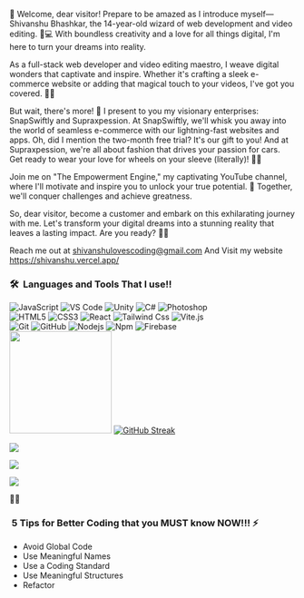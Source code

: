 🌟 Welcome, dear visitor! Prepare to be amazed as I introduce myself—Shivanshu Bhashkar, the 14-year-old wizard of web development and video editing. 🎩💻 With boundless creativity and a love for all things digital, I'm here to turn your dreams into reality.

As a full-stack web developer and video editing maestro, I weave digital wonders that captivate and inspire. Whether it's crafting a sleek e-commerce website or adding that magical touch to your videos, I've got you covered. 🌟✨

But wait, there's more! 🎉 I present to you my visionary enterprises: SnapSwiftly and Supraxpession. At SnapSwiftly, we'll whisk you away into the world of seamless e-commerce with our lightning-fast websites and apps. Oh, did I mention the two-month free trial? It's our gift to you! And at Supraxpession, we're all about fashion that drives your passion for cars. Get ready to wear your love for wheels on your sleeve (literally)! 🚗🔥

Join me on "The Empowerment Engine," my captivating YouTube channel, where I'll motivate and inspire you to unlock your true potential. 🚀 Together, we'll conquer challenges and achieve greatness.

So, dear visitor, become a customer and embark on this exhilarating journey with me. Let's transform your digital dreams into a stunning reality that leaves a lasting impact. Are you ready? 💫💪

Reach me out at shivanshulovescoding@gmail.com And Visit my website https://shivanshu.vercel.app/

### 🛠 &nbsp;Languages and Tools That I use!!

![JavaScript](https://img.shields.io/badge/-JavaScript-%23F7DF1C?style=for-the-badge&logo=javascript&logoColor=000000&labelColor=%23F7DF1C&color=%23FFCE5A)
![VS Code](http://img.shields.io/badge/-VS%20Code-007ACC?style=for-the-badge&logo=visual-studio-code&logoColor=ffffff)
![Unity](https://img.shields.io/badge/Unity-Lightpurple?style=for-the-badge&logo=UNITY)
![C#](https://img.shields.io/badge/%23-111?style=for-the-badge&logo=C#)
![Photoshop](https://img.shields.io/badge/Photoshop-grey?style=for-the-badge)
<br>
![HTML5](https://img.shields.io/badge/-HTML5-%23E44D27?style=for-the-badge&logo=html5&logoColor=ffffff)
![CSS3](https://img.shields.io/badge/-CSS3-%231572B6?style=for-the-badge&logo=css3)
![React](https://img.shields.io/badge/-React-61DAFB?style=for-the-badge&logo=react&logoColor=ffffff)
![Tailwind Css](https://img.shields.io/badge/Tailwind_CSS-38B2AC?style=for-the-badge&logo=tailwind-css&logoColor=white)
![Vite.js](https://img.shields.io/badge/Vite-.js-Green?style=for-the-badge)
<br>
![Git](https://img.shields.io/badge/-Git-%23F05032?style=for-the-badge&logo=git&logoColor=%23ffffff)
![GitHub](https://img.shields.io/badge/-GitHub-181717?style=for-the-badge&logo=github)
![Nodejs](https://img.shields.io/badge/-Nodejs-339933?style=for-the-badge&logo=Node.js&logoColor=ffffff)
![Npm](https://img.shields.io/badge/-npm-CB3837?style=for-the-badge&logo=npm)
![Firebase](https://img.shields.io/badge/-Firebase-FFCA28?style=for-the-badge&logo=firebase&logoColor=ffffff)
<br>
<img height="180em" src="https://github-readme-stats-eight-theta.vercel.app/api?username=Clever-Shivanshu&show_icons=true&theme=algolia&include_all_commits=true&count_private=true"/>
[![GitHub Streak](https://github-readme-streak-stats.herokuapp.com?user=Clever-Shivanshu&theme=tokyonight)](https://git.io/streak-stats)

<img src="https://img.shields.io/github/followers/Clever-Shivanshu?style=social"/>
<p>
  <a href="https://shivanshu.vercel.app/"><img src="https://img.shields.io/badge/Visit-My%20website-purple"/></a>

<a href="mailto:shivanshulovescoding@gmail.com"><img src="https://img.shields.io/badge/-shivanshulovescoding@gmail.com-D14836?style=flat&logo=Gmail&logoColor=white"/></a>

</p>

:technologist:

### &nbsp;5 Tips for Better Coding that you MUST know NOW!!! ⚡

- Avoid Global Code
- Use Meaningful Names
- Use a Coding Standard
- Use Meaningful Structures  
- Refactor  

